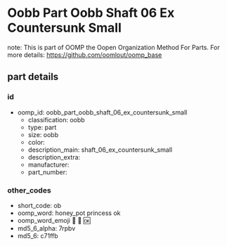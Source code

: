 # Oobb Part Oobb Shaft 06 Ex Countersunk Small  

note: This is part of OOMP the Oopen Organization Method For Parts. For more details: https://github.com/oomlout/oomp_base

##  part details





### id
* oomp_id: oobb_part_oobb_shaft_06_ex_countersunk_small
  * classification: oobb
  * type: part
  * size: oobb
  * color: 
  * description_main: shaft_06_ex_countersunk_small
  * description_extra: 
  * manufacturer: 
  * part_number: 

### other_codes
* short_code: ob
* oomp_word: honey_pot princess ok
* oomp_word_emoji :honey_pot: :princess: :ok:
* md5_6_alpha: 7rpbv
* md5_6: c71ffb